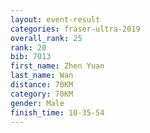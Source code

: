 ```yaml
---
layout: event-result 
categories: fraser-ultra-2019 
overall_rank: 25
rank: 20
bib: 7013
first_name: Zhen Yuan
last_name: Wan
distance: 70KM
category: 70KM
gender: Male
finish_time: 10-35-54
---
```

